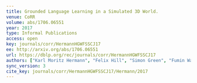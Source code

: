 ```yaml
---
title: Grounded Language Learning in a Simulated 3D World.
venue: CoRR
volume: abs/1706.06551
year: 2017
type: Informal Publications
access: open
key: journals/corr/HermannHGWFSSCJ17
ee: http://arxiv.org/abs/1706.06551
url: https://dblp.org/rec/journals/corr/HermannHGWFSSCJ17
authors: ["Karl Moritz Hermann", "Felix Hill", "Simon Green", "Fumin Wang", "Ryan Faulkner", "Hubert Soyer", "David Szepesvari", "Wojciech Marian Czarnecki", "Max Jaderberg", "Denis Teplyashin", "Marcus Wainwright", "Chris Apps", "Demis Hassabis", "Phil Blunsom"]
sync_version: 3
cite_key: journals/corr/HermannHGWFSSCJ17/Hermann/2017
---
```


